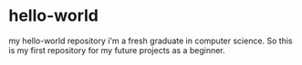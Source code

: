 # hello-world
my hello-world repository
i'm a fresh graduate in computer science. 
So this is my first repository for my future
projects as a beginner.
